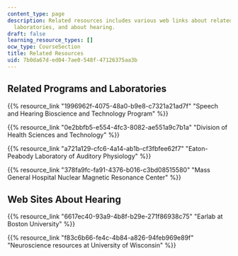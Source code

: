 ```yaml
---
content_type: page
description: Related resources includes various web links about related programs,
  laboratories, and about hearing.
draft: false
learning_resource_types: []
ocw_type: CourseSection
title: Related Resources
uid: 7b0da67d-ed04-7ae0-548f-47126375aa3b
---
```

## Related Programs and Laboratories

{{% resource_link "1996962f-4075-48a0-b9e8-c7321a21ad7f" "Speech and Hearing Bioscience and Technology Program" %}}

{{% resource_link "0e2bbfb5-e554-4fc3-8082-ae551a9c7b1a" "Division of Health Sciences and Technology" %}}

{{% resource_link "a721a129-cfc6-4a14-ab1b-cf3fbfee62f7" "Eaton-Peabody Laboratory of Auditory Physiology" %}}

{{% resource_link "378fa9fc-fa91-4376-b016-c3bd08515580" "Mass General Hospital Nuclear Magnetic Resonance Center" %}}

## Web Sites About Hearing

{{% resource_link "6617ec40-93a9-4b8f-b29e-271f86938c75" "Earlab at Boston University" %}}

{{% resource_link "f83c6b66-fe4c-4b84-a826-94feb969e89f" "Neuroscience resources at University of Wisconsin" %}}